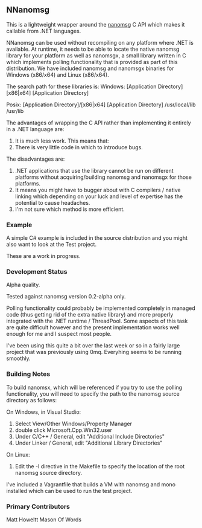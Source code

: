 ## NNanomsg

This is a lightweight wrapper around the <a href="http://nanomsg.org">nanomsg</a> C API which makes
it callable from .NET languages.

NNanomsg can be used without recompiling on any platform where .NET is available. At runtime, it needs 
to be able to locate the native nanomsg library for your platform as well as nanomsgx, a small library
written in C which implements polling functionality that is provided as part of this distribution. We
have included nanomsg and nanomsgx binaries for Windows (x86/x64) and Linux (x86/x64).

The search path for these libraries is:
  Windows:   [Application Directory]\[x86|x64]
             [Application Directory]

  Posix:     [Application Directory]/[x86|x64]
             [Application Directory]
             /usr/local/lib
             /usr/lib

The advantages of wrapping the C API rather than implementing it entirely in a .NET language are:
 1. It is much less work. This means that:
 2. There is very little code in which to introduce bugs. 

The disadvantages are:
 1. .NET applications that use the library cannot be run on different platforms without acquiring/building nanomsg
    and nanomsgx for those platforms.
 2. It means you might have to bugger about with C compilers / native linking which depending on your luck and level 
    of expertise has the potential to cause headaches.
 3. I'm not sure which method is more efficient. 

### Example

A simple C# example is included in the source distribution and you might also want to look at the Test project.

These are a work in progress. 


### Development Status

Alpha quality. 

Tested against nanomsg version 0.2-alpha only.

Polling functionality could probably be implemented completely in managed code (thus getting rid of the extra 
native library) and more properly integrated with the .NET runtime / ThreadPool. Some aspects of this task
are quite difficult however and the present implementation works well enough for me and I suspect most people.

I've been using this quite a bit over the last week or so in a fairly large project that was previously using
0mq. Everyhing seems to be running smoothly.


### Building Notes

To build nanomsx, which will be referenced if you try to use the polling functionality, you will need to specify
the path to the nanomsg source directory as follows:

On Windows, in Visual Studio:
  1. Select View/Other Windows/Property Manager
  2. double click Microsoft.Cpp.Win32.user
  3. Under C/C++ / General, edit "Additional Include Directories"
  4. Under Linker / General, edit "Additional Library Directories"

On Linux:
  1. Edit the -I directive in the Makefile to specify the location of the root nanomsg source directory.

I've included a Vagrantfile that builds a VM with nanomsg and mono installed which can be used to run the test 
project.


### Primary Contributors

  Matt Howeltt
  Mason Of Words